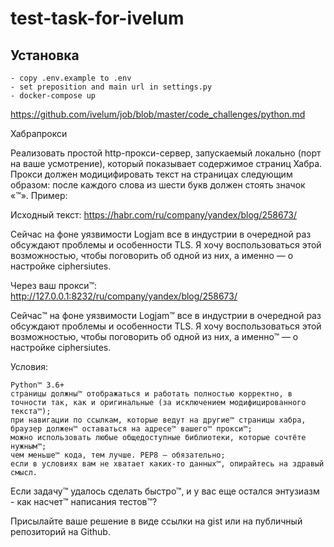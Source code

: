 # test-task-for-ivelum
## Установка
    - copy .env.example to .env
    - set preposition and main url in settings.py
    - docker-compose up

https://github.com/ivelum/job/blob/master/code_challenges/python.md

Хабрапрокси

Реализовать простой http-прокси-сервер, запускаемый локально (порт на ваше усмотрение), который показывает содержимое страниц Хабра. Прокси должен модицифировать текст на страницах следующим образом: после каждого слова из шести букв должен стоять значок «™». Пример:

Исходный текст: https://habr.com/ru/company/yandex/blog/258673/

Сейчас на фоне уязвимости Logjam все в индустрии в очередной раз обсуждают 
проблемы и особенности TLS. Я хочу воспользоваться этой возможностью, чтобы 
поговорить об одной из них, а именно — о настройке ciphersiutes.

Через ваш прокси™: http://127.0.0.1:8232/ru/company/yandex/blog/258673/

Сейчас™ на фоне уязвимости Logjam™ все в индустрии в очередной раз обсуждают 
проблемы и особенности TLS. Я хочу воспользоваться этой возможностью, чтобы 
поговорить об одной из них, а именно™ — о настройке ciphersiutes. 

Условия:

    Python™ 3.6+
    страницы должны™ отображаться и работать полностью корректно, в точности так, как и оригинальные (за исключением модифицированного текста™);
    при навигации по ссылкам, которые ведут на другие™ страницы хабра, браузер должен™ оставаться на адресе™ вашего™ прокси™;
    можно использовать любые общедоступные библиотеки, которые сочтёте нужным™;
    чем меньше™ кода, тем лучше. PEP8 — обязательно;
    если в условиях вам не хватает каких-то данных™, опирайтесь на здравый смысл.

Если задачу™ удалось сделать быстро™, и у вас еще остался энтузиазм - как насчет™ написания тестов™?

Присылайте ваше решение в виде ссылки на gist или на публичный репозиторий на Github.
